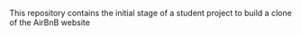 This repository contains the initial stage of a student project to build a clone of the AirBnB website
